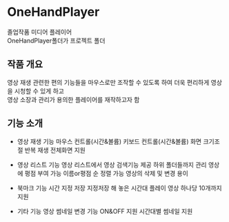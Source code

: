 # OneHandPlayer
졸업작품 미디어 플레이어</br>
OneHandPlayer폴더가 프로젝트 폴더

## 작품 개요
영상 재생 관련한 편의 기능들을 마우스로만 조작할 수 있도록 하여 더욱 편리하게 영상을 시청할 수 있게 하고</br>
영상 소장과 관리가 용의한 플레이어를 재작하고자 함

## 기능 소개


- 영상 재생 기능
 마우스 컨트롤(시간&볼륨)
 키보드 컨트롤(시간&볼륨)
 화면 크기조절
 반복 재생
 전체화면 지원

- 영상 리스트 기능
 영상 리스트에서 영상 검색기능 제공
 하위 폴더들까지 관리
 영상에 평점 부여 가능
 이름or평점 순 정렬 가능
 영상의 삭제 및 변경 용이

- 북마크 기능
 시간 지정 저장
 지정저장 해 놓은 시간대 플레이
 영상 하나당 10개까지 지원

- 기타 기능
 영상 썸네일 변경
 기능 ON&OFF 지원
 시간대별 썸네일 지원
